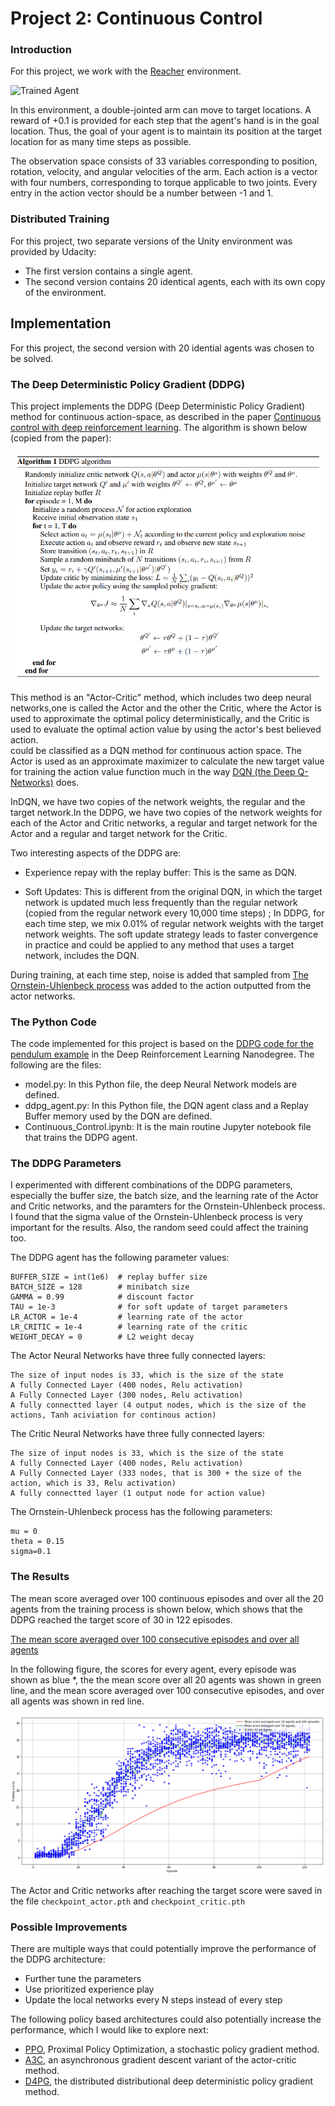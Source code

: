 [//]: # (Image References)

[image1]: https://user-images.githubusercontent.com/10624937/43851024-320ba930-9aff-11e8-8493-ee547c6af349.gif "Trained Agent"
[image2]: https://user-images.githubusercontent.com/10624937/43851646-d899bf20-9b00-11e8-858c-29b5c2c94ccc.png "Crawler"


# Project 2: Continuous Control

### Introduction

For this project, we work with the [Reacher](https://github.com/Unity-Technologies/ml-agents/blob/master/docs/Learning-Environment-Examples.md#reacher) environment.

![Trained Agent][image1]

In this environment, a double-jointed arm can move to target locations. A reward of +0.1 is provided for each step that the agent's hand is in the goal location. Thus, the goal of your agent is to maintain its position at the target location for as many time steps as possible.

The observation space consists of 33 variables corresponding to position, rotation, velocity, and angular velocities of the arm. Each action is a vector with four numbers, corresponding to torque applicable to two joints. Every entry in the action vector should be a number between -1 and 1.

### Distributed Training

For this project, two separate versions of the Unity environment was provided by Udacity:
- The first version contains a single agent.
- The second version contains 20 identical agents, each with its own copy of the environment.  

## Implementation
For this project, the second version with 20 idential agents was chosen to be solved. 

###  The Deep Deterministic Policy Gradient (DDPG)

This project implements the DDPG (Deep Deterministic Policy Gradient) method for continuous action-space, as described in the  paper [Continuous control with deep reinforcement learning](https://arxiv.org/abs/1509.02971). The algorithm is shown below (copied from the paper):

![DDPG Algorithm](images/DDPG_algorithm.PNG) 

This method is an "Actor-Critic" method, which includes two deep neural networks,one is called the Actor and the other the Critic, where the Actor is used to approximate the optimal policy deterministically, and the Critic is used to evaluate the optimal action value by using the actor's best believed action.     
could be classified as a DQN method for continuous action space.  The Actor is used as an approximate maximizer to calculate the new target value for training the action value function much in the way [DQN (the Deep Q-Networks)](https://storage.googleapis.com/deepmind-media/dqn/DQNNaturePaper.pdf) does. 

InDQN, we have two copies of the network weights, the regular and the target network.In the DDPG, we have two copies of the network weights for each of the Actor and Critic networks, a regular and target network for the Actor and a regular and target network for the Critic.

Two interesting aspects of the DDPG are:
  - Experience repay with the replay buffer: This is the same as DQN.
  
  - Soft Updates: This is different from the original DQN, in which the target network is updated much less frequently than the regular network (copied from the regular network every 10,000 time steps) ; In DDPG, for each time step, we mix 0.01% of regular network weights with the target network weights. The soft update strategy leads to faster convergence in practice and could be applied to any method that uses a target network, includes the DQN.  
 

During training, at each time step, noise is added that sampled from [The Ornstein-Uhlenbeck process](https://en.wikipedia.org/wiki/Ornstein%E2%80%93Uhlenbeck_process) was added to the action outputted from the actor networks.  

### The Python Code 

The code implemented for this project is based on the [DDPG code for the pendulum example](https://github.com/udacity/deep-reinforcement-learning/tree/master/ddpg-pendulum) in the Deep Reinforcement Learning Nanodegree. The following are the files:

- model.py: In this Python file, the deep Neural Network models are defined. 
- ddpg_agent.py:  In this Python file, the DQN agent class and a Replay Buffer memory used by the DQN are defined.
- Continuous_Control.ipynb:  It is the main routine Jupyter notebook file that trains the DDPG agent.

### The DDPG Parameters 

I experimented with different combinations of the DDPG parameters, especially the buffer size, the batch size, and the learning rate of the Actor and Critic networks, and the paramters for the Ornstein-Uhlenbeck process. I found that the sigma value of the Ornstein-Uhlenbeck process is very important for the results. Also, the random seed could affect the training too.

The DDPG agent has the following parameter values:

```
BUFFER_SIZE = int(1e6)  # replay buffer size
BATCH_SIZE = 128        # minibatch size
GAMMA = 0.99            # discount factor
TAU = 1e-3              # for soft update of target parameters
LR_ACTOR = 1e-4         # learning rate of the actor 
LR_CRITIC = 1e-4        # learning rate of the critic
WEIGHT_DECAY = 0        # L2 weight decay
```

The Actor Neural Networks have three fully connected layers:

```
The size of input nodes is 33, which is the size of the state
A fully Connected Layer (400 nodes, Relu activation)
A Fully Connected Layer (300 nodes, Relu activation) 
A fully connectted layer (4 output nodes, which is the size of the actions, Tanh aciviation for continous action)
```

The Critic Neural Networks have three fully connected layers:

```
The size of input nodes is 33, which is the size of the state
A fully Connected Layer (400 nodes, Relu activation)
A Fully Connected Layer (333 nodes, that is 300 + the size of the action, which is 33, Relu activation) 
A fully connectted layer (1 output node for action value)
```

The Ornstein-Uhlenbeck process has the following parameters:
```
mu = 0 
theta = 0.15
sigma=0.1
```
###  The Results
The mean score averaged over 100 continuous episodes and over all the 20 agents from the training process is shown below, which shows that the DDPG reached the target score of 30 in 122 episodes.
 
[The mean score averaged over 100 consecutive episodes and over all agents](images/training.txt)

In the following figure, the scores for every agent, every episode was shown as blue *, the the mean score over all 20 agents was shown in green line, and the mean score averaged over 100 consecutive episodes, and over all agents was shown in red line. 

![Score evolution during the training](images/scores.png)

The Actor and Critic networks after reaching the target score were saved in the file `checkpoint_actor.pth` and `checkpoint_critic.pth`

### Possible Improvements

There are multiple ways that could potentially improve the performance of the DDPG architecture:
 -  Further tune the parameters
 -  Use prioritized experience play
 -  Update the local networks every N steps instead of every step
  
  
The following policy based architectures could also potentially increase the performance, which I would like to explore next:

- [PPO](https://arxiv.org/pdf/1707.06347.pdf), Proximal Policy Optimization, a stochastic policy gradient method.
- [A3C](https://arxiv.org/pdf/1602.01783.pdf), an asynchronous gradient descent variant of the actor-critic method.
- [D4PG](https://openreview.net/pdf?id=SyZipzbCb), the distributed distributional deep deterministic policy gradient method. 
